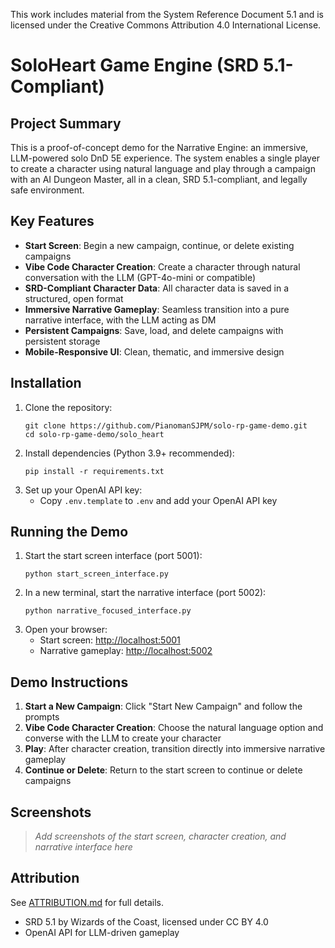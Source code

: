 This work includes material from the System Reference Document 5.1 and is licensed under the Creative Commons Attribution 4.0 International License.

# SoloHeart Game Engine (SRD 5.1-Compliant)

## Project Summary
This is a proof-of-concept demo for the Narrative Engine: an immersive, LLM-powered solo DnD 5E experience. The system enables a single player to create a character using natural language and play through a campaign with an AI Dungeon Master, all in a clean, SRD 5.1-compliant, and legally safe environment.

## Key Features
- **Start Screen**: Begin a new campaign, continue, or delete existing campaigns
- **Vibe Code Character Creation**: Create a character through natural conversation with the LLM (GPT-4o-mini or compatible)
- **SRD-Compliant Character Data**: All character data is saved in a structured, open format
- **Immersive Narrative Gameplay**: Seamless transition into a pure narrative interface, with the LLM acting as DM
- **Persistent Campaigns**: Save, load, and delete campaigns with persistent storage
- **Mobile-Responsive UI**: Clean, thematic, and immersive design

## Installation
1. Clone the repository:
   ```
   git clone https://github.com/PianomanSJPM/solo-rp-game-demo.git
   cd solo-rp-game-demo/solo_heart
   ```
2. Install dependencies (Python 3.9+ recommended):
   ```
   pip install -r requirements.txt
   ```
3. Set up your OpenAI API key:
   - Copy `.env.template` to `.env` and add your OpenAI API key

## Running the Demo
1. Start the start screen interface (port 5001):
   ```
   python start_screen_interface.py
   ```
2. In a new terminal, start the narrative interface (port 5002):
   ```
   python narrative_focused_interface.py
   ```
3. Open your browser:
   - Start screen: [http://localhost:5001](http://localhost:5001)
   - Narrative gameplay: [http://localhost:5002](http://localhost:5002)

## Demo Instructions
1. **Start a New Campaign**: Click "Start New Campaign" and follow the prompts
2. **Vibe Code Character Creation**: Choose the natural language option and converse with the LLM to create your character
3. **Play**: After character creation, transition directly into immersive narrative gameplay
4. **Continue or Delete**: Return to the start screen to continue or delete campaigns

## Screenshots
> _Add screenshots of the start screen, character creation, and narrative interface here_

## Attribution
See [ATTRIBUTION.md](ATTRIBUTION.md) for full details.
- SRD 5.1 by Wizards of the Coast, licensed under CC BY 4.0
- OpenAI API for LLM-driven gameplay 